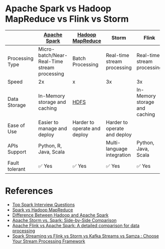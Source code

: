 
# Apache Spark vs Hadoop MapReduce vs Flink vs Storm

|                 | [Apache Spark](ApacheSpark/Readme.md)        | [Hadoop MapReduce](../ApacheHadoop/Readme.md)          | Storm                        | Flink                          |
|-----------------|----------------------------------------------|--------------------------------------------------------|------------------------------|--------------------------------|
| Processing Type | Micro-batch/Near-Real-Time stream processing | Batch Processing                                       | Real-time stream processing  | Real-time stream processing    |
| Speed           | 2x                                           | x                                                      | 3x                           | 3x                             |
| Data Storage    | In-Memory  storage and caching               | [HDFS](../../11_FileStorageServicesHDFS/ApacheHDFS.md) |                              | In-Memory  storage and caching |
| Ease of Use     | Easier to manage and deploy                  | Harder to operate and deploy                           | Harder to operate and deploy |                                |
| APIs Support    | Python, R, Java, Scala                       |                                                        | Multi-language integration   | Python, Java, Scala            |
| Fault tolerant  | :white_check_mark: Yes                       | :white_check_mark: Yes                                 | :white_check_mark: Yes       | :white_check_mark: Yes         |

# References
- [Top Spark Interview Questions](https://www.interviewbit.com/spark-interview-questions/)
- [Spark vs Hadoop MapReduce](https://www.integrate.io/blog/apache-spark-vs-hadoop-mapreduce/)
- [Difference Between Hadoop and Apache Spark](https://www.geeksforgeeks.org/difference-between-hadoop-and-apache-spark/?ref=lbp)
- [Apache Storm vs. Spark: Side-by-Side Comparison](https://phoenixnap.com/kb/apache-storm-vs-spark)
- [Apache Flink vs Apache Spark: A detailed comparison for data processing](https://dev.to/mage_ai/apache-flink-vs-apache-spark-a-detailed-comparison-for-data-processing-36d3)
- [Spark Streaming vs Flink vs Storm vs Kafka Streams vs Samza : Choose Your Stream Processing Framework](https://medium.com/@chandanbaranwal/spark-streaming-vs-flink-vs-storm-vs-kafka-streams-vs-samza-choose-your-stream-processing-91ea3f04675b)